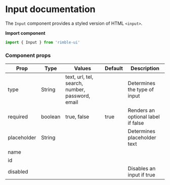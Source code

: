 # Input documentation
The `Input` component provides a styled version of HTML `<input>`.

**Import component**
```jsx
import { Input } from 'rimble-ui'
```

<!-- STORY -->
### Component props

| Prop      | Type    | Values | Default | Description |
| --------- | ------- | -------| ------- | ----------- |
| type      | String  | text, url, tel, search, number, password, email  | | Determines the type of input |
| required | boolean | true, false | true | Renders an optional label if false |
| placeholder | String | | | Determines placeholder text |
| name |
| id |
| disabled | | | | Disables an input if true |
